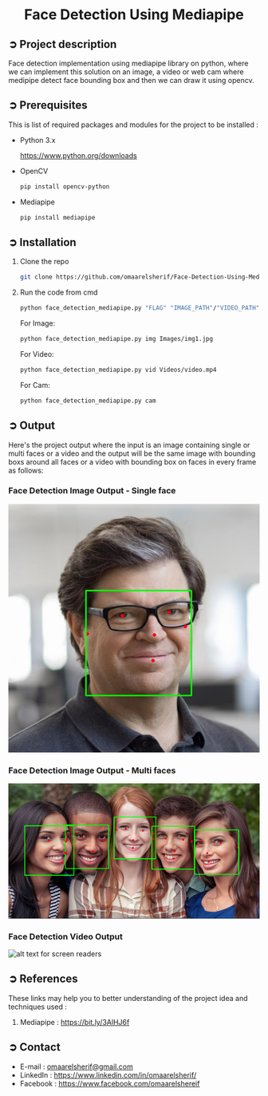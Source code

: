 
<!-- PROJECT TITLE -->
<h1 align="center">Face Detection Using Mediapipe</h1>

<!-- PROJECT DESCRIPTION -->
## ➲ Project description
Face detection implementation using mediapipe library on python, where we can implement this solution
on an image, a video or web cam where medipipe detect face bounding box and then we can draw it using opencv.

<!-- PREREQUISTIES -->
## ➲ Prerequisites
This is list of required packages and modules for the project to be installed :
* Python 3.x

  <https://www.python.org/downloads>
  
* OpenCV 
  ```sh
  pip install opencv-python
  ```
* Mediapipe 
  ```sh
  pip install mediapipe
  ```

<!-- INSTALLATION -->
## ➲ Installation
1. Clone the repo
   ```sh
   git clone https://github.com/omaarelsherif/Face-Detection-Using-Mediapipe.git
   ```
2. Run the code from cmd
   ```sh
   python face_detection_mediapipe.py "FLAG" "IMAGE_PATH"/"VIDEO_PATH"
   ```
   For Image:
   ```sh
   python face_detection_mediapipe.py img Images/img1.jpg
   ```
   For Video:
   ```sh
   python face_detection_mediapipe.py vid Videos/video.mp4
   ```
   For Cam:
   ```sh
   python face_detection_mediapipe.py cam
   ```

<!-- OUTPUT -->
## ➲ Output
Here's the project output where the input is an image containing single or multi faces or a video and the output will be the same image with bounding boxs around all faces or a video with bounding box on faces in every frame as follows:

<h3>Face Detection Image Output - Single face</h3>

![alt text for screen readers](/Outputs/output1.png "Face Detection Image Output - Single face")

<h3>Face Detection Image Output - Multi faces</h3>

![alt text for screen readers](/Outputs/output2.png "Face Detection Image Output - multi face")

<h3>Face Detection Video Output</h3>

![alt text for screen readers](/Outputs/output3.gif "Face Detection Video Output")

<!-- REFERENCES -->
## ➲ References
These links may help you to better understanding of the project idea and techniques used :
1. Mediapipe : https://bit.ly/3AlHJ6f
   
<!-- CONTACT -->
## ➲ Contact
- E-mail   : [omaarelsherif@gmail.com](mailto:omaarelsherif@gmail.com)
- LinkedIn : https://www.linkedin.com/in/omaarelsherif/
- Facebook : https://www.facebook.com/omaarelshereif
